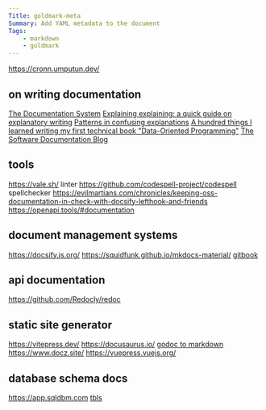 ```yaml
---
Title: goldmark-meta
Summary: Add YAML metadata to the document
Tags:
    - markdown
    - goldmark
---
```


https://cronn.umputun.dev/

## on writing documentation
[The Documentation System](https://documentation.divio.com)
[Explaining explaining: a quick guide on explanatory writing](https://lucasfcosta.com/2021/09/30/explaining-in-writing.html)
[Patterns in confusing explanations](https://jvns.ca/blog/confusing-explanations/)
[A hundred things I learned writing my first technical book "Data-Oriented Programming"](https://blog.klipse.tech/book/2021/12/19/100-things-I-learned-with-data-oriented-programming.html)
[The Software Documentation Blog](https://davidgarcia.dev/blog/)

## tools
https://vale.sh/ linter
https://github.com/codespell-project/codespell spellchecker
https://evilmartians.com/chronicles/keeping-oss-documentation-in-check-with-docsify-lefthook-and-friends
https://openapi.tools/#documentation

## document management systems
https://docsify.js.org/
https://squidfunk.github.io/mkdocs-material/
[gitbook](https://app.gitbook.com/o/HxGCbGonge6d6FHPJn2n/home)

## api documentation
https://github.com/Redocly/redoc

## static site generator
https://vitepress.dev/
https://docusaurus.io/
[godoc to markdown](https://github.com/chriswgerber/godoc2md)
https://www.docz.site/
https://vuepress.vuejs.org/

## database schema docs
https://app.sqldbm.com
[tbls](https://github.com/k1LoW/tbls)